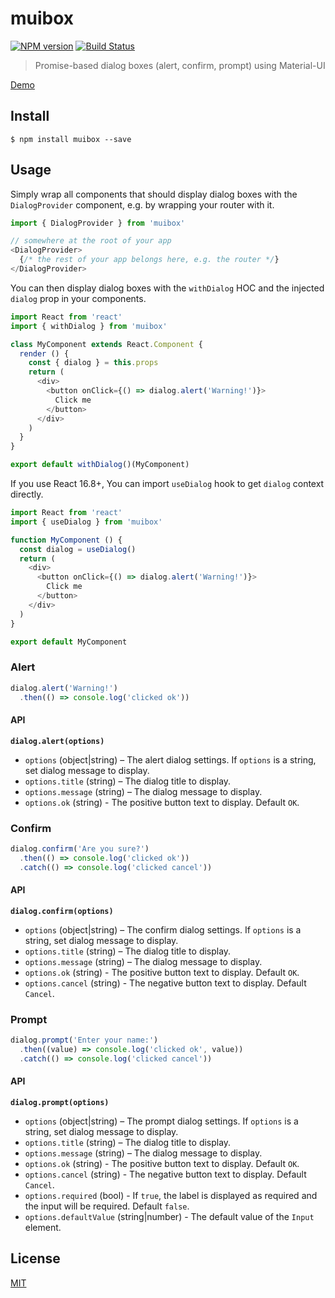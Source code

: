 # muibox

[![NPM version][npm-image]][npm-url]
[![Build Status][travis-image]][travis-url]

> Promise-based dialog boxes (alert, confirm, prompt) using Material-UI

[Demo](https://chunkai1312.github.io/muibox)

## Install

```
$ npm install muibox --save
```

## Usage

Simply wrap all components that should display dialog boxes with the `DialogProvider` component, e.g. by wrapping your router with it.

```js
import { DialogProvider } from 'muibox'

// somewhere at the root of your app
<DialogProvider>
  {/* the rest of your app belongs here, e.g. the router */}
</DialogProvider>
```

You can then display dialog boxes with the `withDialog` HOC and the injected `dialog` prop in your components.

```js
import React from 'react'
import { withDialog } from 'muibox'

class MyComponent extends React.Component {
  render () {
    const { dialog } = this.props
    return (
      <div>
        <button onClick={() => dialog.alert('Warning!')}>
          Click me
        </button>
      </div>
    )
  }
}

export default withDialog()(MyComponent)
```

If you use React 16.8+, You can import `useDialog` hook to get `dialog` context directly.

```js
import React from 'react'
import { useDialog } from 'muibox'

function MyComponent () {
  const dialog = useDialog()
  return (
    <div>
      <button onClick={() => dialog.alert('Warning!')}>
        Click me
      </button>
    </div>
  )
}

export default MyComponent
```

### Alert

```js
dialog.alert('Warning!')
  .then(() => console.log('clicked ok'))
```

#### API

**`dialog.alert(options)`**

* `options` (object|string) – The alert dialog settings. If `options` is a string, set dialog message to display.
* `options.title` (string) – The dialog title to display.
* `options.message` (string) – The dialog message to display.
* `options.ok` (string) - The positive button text to display. Default `OK`.

### Confirm

```js
dialog.confirm('Are you sure?')
  .then(() => console.log('clicked ok'))
  .catch(() => console.log('clicked cancel'))
```

#### API

**`dialog.confirm(options)`**

* `options` (object|string) – The confirm dialog settings. If `options` is a string, set dialog message to display.
* `options.title` (string) – The dialog title to display.
* `options.message` (string) – The dialog message to display.
* `options.ok` (string) - The positive button text to display. Default `OK`.
* `options.cancel` (string) - The negative button text to display. Default `Cancel`.

### Prompt

```js
dialog.prompt('Enter your name:')
  .then((value) => console.log('clicked ok', value))
  .catch(() => console.log('clicked cancel'))

```

#### API

**`dialog.prompt(options)`**

* `options` (object|string) – The prompt dialog settings. If `options` is a string, set dialog message to display.
* `options.title` (string) – The dialog title to display.
* `options.message` (string) – The dialog message to display.
* `options.ok` (string) - The positive button text to display. Default `OK`.
* `options.cancel` (string) - The negative button text to display. Default `Cancel`.
* `options.required` (bool) - If `true`, the label is displayed as required and the input will be required. Default `false`.
* `options.defaultValue` (string|number) - The default value of the `Input` element.

## License

[MIT](LICENSE)

[npm-image]: https://img.shields.io/npm/v/muibox.svg
[npm-url]: https://npmjs.org/package/muibox
[travis-image]: https://img.shields.io/travis/chunkai1312/muibox.svg
[travis-url]: https://travis-ci.org/chunkai1312/muibox

